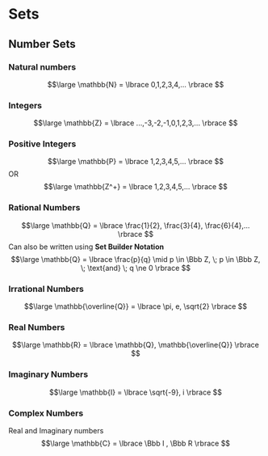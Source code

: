 # Sets

## Number Sets
### Natural numbers
$$\large
\mathbb{N} = \lbrace 0,1,2,3,4,... \rbrace
$$
### Integers
$$\large
\mathbb{Z} = \lbrace ...,-3,-2,-1,0,1,2,3,... \rbrace
$$
### Positive Integers
$$\large
\mathbb{P} = \lbrace 1,2,3,4,5,... \rbrace
$$
OR
$$\large
\mathbb{Z^+} = \lbrace 1,2,3,4,5,... \rbrace
$$

### Rational Numbers
$$\large
\mathbb{Q} = \lbrace \frac{1}{2}, \frac{3}{4}, \frac{6}{4},... \rbrace
$$
Can also be written using __Set Builder Notation__
$$\large
\mathbb{Q} = \lbrace \frac{p}{q} \mid p \in \Bbb Z, \; p \in \Bbb Z, \; \text{and} \; q \ne 0 \rbrace
$$

### Irrational Numbers
$$\large
\mathbb{\overline{Q}} = \lbrace \pi, e, \sqrt{2} \rbrace
$$

### Real Numbers
$$\large
\mathbb{R} = \lbrace \mathbb{Q},  \mathbb{\overline{Q}} \rbrace
$$
### Imaginary Numbers
$$\large
\mathbb{I} = \lbrace \sqrt{-9}, i \rbrace
$$
### Complex Numbers
Real and Imaginary numbers
$$\large
\mathbb{C} = \lbrace \Bbb I , \Bbb R \rbrace
$$
